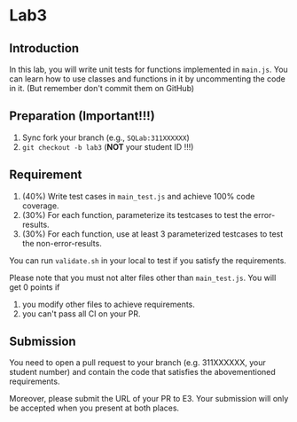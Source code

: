 # Lab3

## Introduction

In this lab, you will write unit tests for functions implemented in `main.js`. You can learn how to use classes and functions in it by uncommenting the code in it. (But remember don't commit them on GitHub)

## Preparation (Important!!!)

1. Sync fork your branch (e.g., `SQLab:311XXXXXX`)
2. `git checkout -b lab3` (**NOT** your student ID !!!)

## Requirement

1. (40%) Write test cases in `main_test.js` and achieve 100% code coverage.
2. (30%) For each function, parameterize its testcases to test the error-results.
3. (30%) For each function, use at least 3 parameterized testcases to test the non-error-results.

You can run `validate.sh` in your local to test if you satisfy the requirements.

Please note that you must not alter files other than `main_test.js`. You will get 0 points if

1. you modify other files to achieve requirements.
2. you can't pass all CI on your PR.

## Submission

You need to open a pull request to your branch (e.g. 311XXXXXX, your student number) and contain the code that satisfies the abovementioned requirements.

Moreover, please submit the URL of your PR to E3. Your submission will only be accepted when you present at both places.
